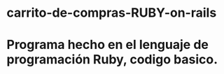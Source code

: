 # carrito-de-compras-RUBY-on-rails
# Programa hecho en el lenguaje de programación Ruby, codigo basico.
